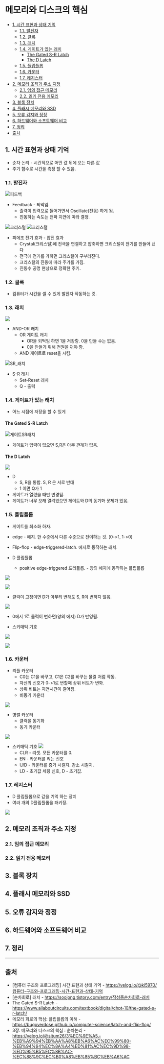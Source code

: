 # 메모리와 디스크의 핵심

- [1. 시간 표현과 상태 기억](#1-시간-표현과-상태-기억)
  - [1.1. 발진자](#11-발진자)
  - [1.2. 클록](#12-클록)
  - [1.3. 래치](#13-래치)
  - [1.4. 게이트가 있는 래치](#14-게이트가-있는-래치)
    - [The Gated S-R Latch](#the-gated-s-r-latch)
    - [The D Latch](#the-d-latch)
  - [1.5. 플립플롭](#15-플립플롭)
  - [1.6. 카운터](#16-카운터)
  - [1.7. 레지스터](#17-레지스터)
- [2. 메모리 조직과 주소 지정](#2-메모리-조직과-주소-지정)
  - [2.1. 임의 접근 메모리](#21-임의-접근-메모리)
  - [2.2. 읽기 전용 메모리](#22-읽기-전용-메모리)
- [3. 블록 장치](#3-블록-장치)
- [4. 플래시 메모리와 SSD](#4-플래시-메모리와-ssd)
- [5. 오류 감지와 정정](#5-오류-감지와-정정)
- [6. 하드웨어와 소프트웨어 비교](#6-하드웨어와-소프트웨어-비교)
- [7. 정리](#7-정리)
- [출처](#출처)

## 1. 시간 표현과 상태 기억

- 순차 논리 - 시간적으로 어떤 값 뒤에 오는 다른 값
- 주기 함수로 시간을 측정 할 수 있음.

### 1.1. 발진자

![피드백](images/3%20메모리와%20디스크의%20핵심_2023-03-25-09-54-41.png)

- Feedback - 되먹임.
  - 출력이 입력으로 들어가면서 Oscillate(진동) 하게 됨.
  - 진동하는 속도는 전파 지연에 따라 결정.

![크리스털](images/3%20메모리와%20디스크의%20핵심_크리스털.png)
![크리스털](images/3%20메모리와%20디스크의%20핵심_실제_크리스털.png)

- 피에조 전기 효과 - 압전 효과
  - Crystal(크리스털)에 전극을 연결하고 압축하면 크리스털이 전기를 만들어 낸다
  - 전극에 전기를 가하면 크리스털이 구부러진다.
  - 크리스털의 진동에 따라 주기를 가짐.
  - 진동수 공명 현상으로 정확한 주기.

### 1.2. 클록

- 컴퓨터가 시간을 셀 수 있게 발진자 작동하는 것.

### 1.3. 래치

![](images/3%20메모리와%20디스크의%20핵심_래치.png)

- AND-OR 래치
  - OR 게이트 래치
    - OR을 되먹임 하면 1을 저장함. 0을 만들 수는 없음.
    - 0을 만들기 위해 전원을 꺼야 함.
  - AND 게이트로 reset을 시킴.

![SR_래치](images/3%20메모리와%20디스크의%20핵심_SR_래치.png)

- S-R 래치
  - Set-Reset 래치
  - Q - 출력

### 1.4. 게이트가 있는 래치

- 어느 시점에 저장을 할 수 있게

#### The Gated S-R Latch

![게이트SR래치](images/3%20메모리와%20디스크의%20핵심_게이트SR래치.png)

- 게이트가 입력이 없으면 S,R은 아무 관계가 없음.

#### The D Latch

![](images/3%20메모리와%20디스크의%20핵심_게이트D래치.png)

- D
  - S, R을 통합. S, R 은 서로 반대
  - 1 이면 Q가 1
- 게이트가 열렸을 때만 변경됨.
- 게이트가 너무 오래 열려있으면 게이트와 D의 동기화 문제가 있음.

### 1.5. 플립플롭

- 게이트를 최소화 하자.
- edge - 에지. 한 수준에서 다른 수준으로 전이하는 것. (0->1, 1->0)
- Flip-flop - edge-triggered-latch. 에지로 동작하는 래치.

- D 플립플롭
  - positive edge-triggered 프리플롭. - 양의 에지에 동작하는 플립플롭

![](images/3%20메모리와%20디스크의%20핵심_D플립플롭.png)

![](images/3%20메모리와%20디스크의%20핵심_D플립플롭_클럭고정.png)

- 클럭이 고정이면 D가 아무리 변해도 S, R이 변하지 않음.

![](images/3%20메모리와%20디스크의%20핵심_D프립플롭_동작.png)

- 0에서 1로 클럭이 변하면(양의 에지) D가 반영됨.

- 스키매틱 기호

![](images/3%20메모리와%20디스크의%20핵심_D플립플롭_기호.png)

![](images/3%20메모리와%20디스크의%20핵심_2023-03-25-14-05-39.png)

### 1.6. 카운터

- 리플 카운터
  - C0는 C1을 바꾸고, C1은 C2를 바꾸는 물결 처럼 작동.
  - 자신의 신호가 0->1로 변할때 상위 비트가 변화.
  - 상위 비트는 지연시간이 길어짐.
  - 비동기 카운터

![](images/3%20메모리와%20디스크의%20핵심_카운터.png)

- 병렬 카운터
  - 클럭을 동기화
  - 동기 카운터

![](images/3%20메모리와%20디스크의%20핵심_동기카운터.png)

- 스키매틱 기호
  ![](images/3%20메모리와%20디스크의%20핵심_카운터_기호.png)
  - CLR - 리셋. 모든 카운터를 0.
  - EN - 카운터를 켜는 신호
  - U/D - 카운터를 증가 시킬지. 감소 시킬지.
  - LD - 초기값 세팅 신호, D - 초기값.

### 1.7. 레지스터

- D 플립플롭으로 값을 기억 하는 장치
- 여러 개의 D플립플롭을 패키징.

![](images/3%20메모리와%20디스크의%20핵심_레지스터.png)

## 2. 메모리 조직과 주소 지정

### 2.1. 임의 접근 메모리

### 2.2. 읽기 전용 메모리

## 3. 블록 장치

## 4. 플래시 메모리와 SSD

## 5. 오류 감지와 정정

## 6. 하드웨어와 소프트웨어 비교

## 7. 정리

---

## 출처

- [컴퓨터 구조와 프로그래밍] 시간 표현과 상태 기억 - https://velog.io/@ki5970/컴퓨터-구조와-프로그래밍-시간-표현과-상태-기억
- [순차회로] 래치 - https://soojong.tistory.com/entry/작성중순차회로-래치
- The Gated S-R Latch - https://www.allaboutcircuits.com/textbook/digital/chpt-10/the-gated-s-r-latch/
- 메모리 회로의 핵심: 플립플롭의 이해 - https://bugoverdose.github.io/computer-science/latch-and-flip-flop/
- 3장. 메모리와 디스크의 핵심 : 순차논리 - https://velog.io/@situm26/3%EC%9E%A5.-%EB%A9%94%EB%AA%A8%EB%A6%AC%EC%99%80-%EB%94%94%EC%8A%A4%ED%81%AC%EC%9D%98-%ED%95%B5%EC%8B%AC-%EC%88%9C%EC%B0%A8%EB%85%BC%EB%A6%AC
